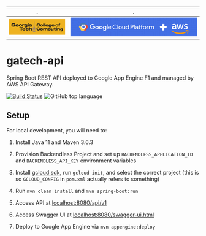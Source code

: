 
.                     |.
:--------------------:|:--------------------:
![GTCC](docs/gt.png)  |![GCP](docs/aws_gcp.png)

# gatech-api

Spring Boot REST API deployed to Google App Engine F1 and managed by AWS API Gateway.

[![Build Status](https://travis-ci.org/aubrey-y/gatech-api.svg?branch=master)](https://travis-ci.org/aubrey-y/gatech-api)
![GitHub top language](https://img.shields.io/github/languages/top/aubrey-y/gatech-api)

## Setup

For local development, you will need to:

1. Install Java 11 and Maven 3.6.3

2. Provision Backendless Project and set up `BACKENDLESS_APPLICATION_ID` and `BACKENDLESS_API_KEY` environment variables

3. Install [gcloud sdk](https://cloud.google.com/sdk/docs/downloads-interactive#linux), run `gcloud init`, and select
the correct project (this is so `GCLOUD_CONFIG` in `pom.xml` actually refers to something)

4. Run `mvn clean install` and `mvn spring-boot:run`

5. Access API at [localhost:8080/api/v1](http://localhost:8080/api/v1)

6. Access Swagger UI at [localhost:8080/swagger-ui.html](http://localhost:8080/swagger-ui.html)

7. Deploy to Google App Engine via `mvn appengine:deploy`
